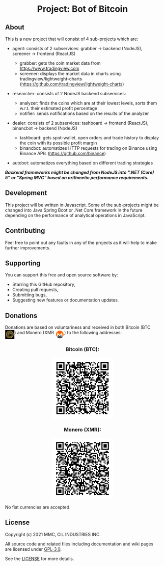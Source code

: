 <h1 align="center">
  Project: Bot of Bitcoin
</h1>

## About
This is a new project that will consist of 4 sub-projects which are:

- agent:
  consists of 2 subservices: grabber -> backend (NodeJS), screener -> frontend (ReactJS)
    * grabber: gets the coin market data from https://www.tradingview.com
    * screener: displays the market data in charts using tradingview/lightweight-charts 
    (https://github.com/tradingview/lightweight-charts)

- researcher:
  consists of 2 NodeJS backend subservices: 
    * analyzer: finds the coins which are at their lowest levels, sorts them w.r.t. their estimated profit percentage
    * notifier: sends notifications based on the results of the analyzer

- dealer:
  consists of 2 subservices: tashboard -> frontend (ReactJS), binancbot -> backend (NodeJS)
    * tashboard: gets spot-wallet, open orders and trade history to display the coin with its possible profit margin
    * binancbot: automatizes HTTP requests for trading on Binance using Binance APIs (https://github.com/binance)  
 
- autobot: 
  automatizes everything based on different trading strategies
  
_**Backend frameworks might be changed from NodeJS into ".NET (Core) 5" or "Spring MVC" based on arithmetic performance requirements.**_ 

## Development
This project will be written in Javascript. Some of the sub-projects might be changed into Java Spring Boot or .Net Core framework in the future depending on the performance of analytical operations in JavaScript. 

## Contributing
Feel free to point out any faults in any of the projects as it will help to make further improvements. 

## Supporting
You can support this free and open source software by:
- Starring this GitHub repository,
- Creating pull requests, 
- Submitting bugs, 
- Suggesting new features or documentation updates.

## Donations
Donations are based on voluntariness and received in both Bitcoin (BTC <img src="https://github.com/mmcil/BoB/blob/main/images/btc_symbol.jpg" width="30" height="30" style="vertical-align:top"/>) and Monero (XMR <img src="https://github.com/mmcil/BoB/blob/main/images/xmr_symbol.png" width="30" height="30" style="vertical-align:top"/>)  to the following addresses:

<div align="center">
  <h3 align="center">Bitcoin (BTC):</h3>
  <img src="https://github.com/mmcil/BoB/blob/main/images/btc_address.png" width="200" height="200"/>
</div>

<div align="center">
  <h3 align="center">Monero (XMR):</h3>
  <img src="https://github.com/mmcil/BoB/blob/main/images/xmr_address.png" width="200" height="200"/>
</div>

No fiat currencies are accepted. 

## License
Copyright (c) 2021 MMC, CIL INDUSTRIES INC.

All source code and related files including documentation and wiki pages are licensed under [GPL-3.0](https://www.gnu.org/licenses/gpl-3.0.en.html).

See the [LICENSE](https://github.com/mmcil/BoB/blob/main/LICENSE) for more details.
